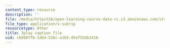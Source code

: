 ```yaml
---
content_type: resource
description: ''
file: /media/https%3A/open-learning-course-data-rc.s3.amazonaws.com/sts-081-innovation-systems-for-science-technology-energy-manufacturing-and-health-spring-2017/cb8907fb1db4526ca1b5d5ef55db1416_RDvMzWDzZkc.vtt
file_type: application/x-subrip
resourcetype: Other
title: 3play caption file
uid: cb8907fb-1db4-526c-a1b5-d5ef55db1416
---
```

